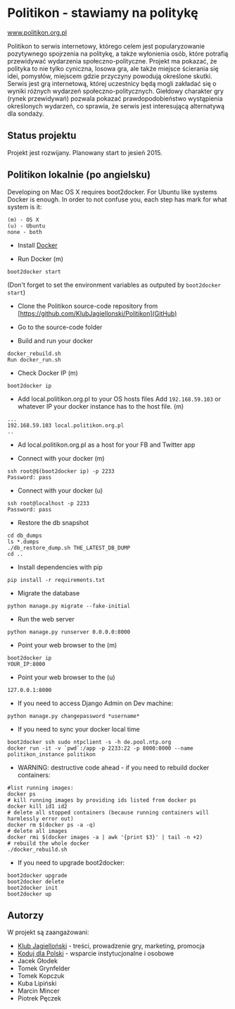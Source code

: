 # Politikon - stawiamy na politykę
www.politikon.org.pl

Politikon to serwis internetowy, którego celem jest popularyzowanie pozytywnego spojrzenia na politykę, a także wyłonienia osób, które potrafią przewidywać wydarzenia społeczno-polityczne. Projekt ma pokazać, że polityka to nie tylko cyniczna, losowa gra, ale także miejsce ścierania się idei, pomysłów, miejscem gdzie przyczyny powodują określone skutki. Serwis jest grą internetową, której uczestnicy będą mogli zakładać się o wyniki różnych wydarzeń społeczno-politycznych. Giełdowy charakter gry (rynek przewidywań) pozwala pokazać prawdopodobieństwo wystąpienia określonych wydarzeń, co sprawia, że serwis jest interesującą alternatywą dla sondaży.

## Status projektu

Projekt jest rozwijany. Planowany start to jesień 2015.

## Politikon lokalnie (po angielsku)

Developing on Mac OS X requires boot2docker. For Ubuntu like systems Docker is enough. In order to not confuse you, each step has mark for what system is it: 
```
(m) - OS X
(u) - Ubuntu
none - both
```

* Install [Docker](https://docs.docker.com/)

* Run Docker (m)
```
boot2docker start
```
(Don't forget to set the environment variables as outputed by `boot2docker start`)

* Clone the Politikon source-code repository from [https://github.com/KlubJagiellonski/Politikon](GitHub)

* Go to the source-code folder

* Build and run your docker
```
docker_rebuild.sh
Run docker_run.sh
```

* Check Docker IP (m)
```
boot2docker ip
```

* Add local.politikon.org.pl to your OS hosts files
Add `192.168.59.103` or whatever IP your docker instance has to the host file. (m)
```
...
192.168.59.103 local.politikon.org.pl
..
```

* Ad local.politikon.org.pl as a host for your FB and Twitter app

* Connect with your docker (m)
```
ssh root@$(boot2docker ip) -p 2233
Password: pass
```

* Connect with your docker (u)
```
ssh root@localhost -p 2233
Password: pass
```

* Restore the db snapshot
```
cd db_dumps
ls *.dumps
./db_restore_dump.sh THE_LATEST_DB_DUMP
cd ..
```
* Install dependencies with pip
```
pip install -r requirements.txt
```

* Migrate the database
```
python manage.py migrate --fake-initial
```

* Run the web server
```
python manage.py runserver 0.0.0.0:8000
```

* Point your web browser to the (m)
```
boot2docker ip
YOUR_IP:8000
```

* Point your web browser to the (u)
```
127.0.0.1:8000
```

* If you need to access Django Admin on Dev machine:
```
python manage.py changepassword *username*
```

* If you need to sync your docker local time
```
boot2docker ssh sudo ntpclient -s -h de.pool.ntp.org
docker run -it -v `pwd`:/app -p 2233:22 -p 8000:8000 --name politikon_instance politikon
```

* WARNING: destructive code ahead - if you need to rebuild docker containers:
```
#list running images:
docker ps
# kill running images by providing ids listed from docker ps
docker kill id1 id2
# delete all stopped containers (because running containers will harmlessly error out)
docker rm $(docker ps -a -q)
# delete all images
docker rmi $(docker images -a | awk '{print $3}' | tail -n +2)
# rebuild the whole docker
./docker_rebuild.sh
```

* If you need to upgrade boot2docker:
```
boot2docker upgrade
boot2docker delete
boot2docker init
boot2docker up
```

## Autorzy

W projekt są zaangażowani:
* [Klub Jagielloński](http://www.kj.org.pl) - treści, prowadzenie gry, marketing, promocja
* [Koduj dla Polski](http://www.kodujdlapolski.pl) - wsparcie instytucjonalne i osobowe
* Jacek Głodek
* Tomek Grynfelder
* Tomek Kopczuk
* Kuba Lipiński
* Marcin Mincer
* Piotrek Pęczek
